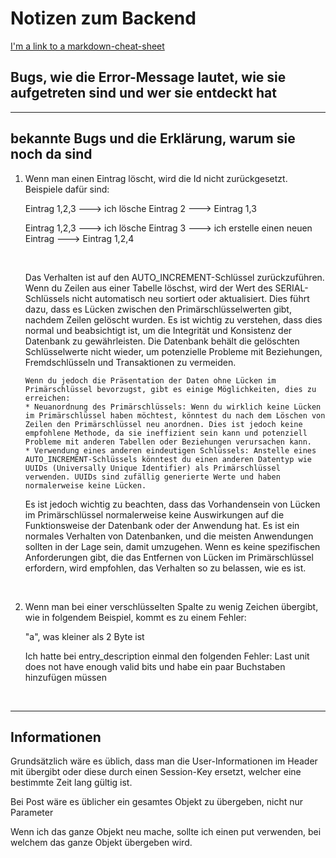 # Notizen zum Backend
[I'm a link to a markdown-cheat-sheet](https://github.com/adam-p/markdown-here/wiki/Markdown-Cheatsheet)

## Bugs, wie die Error-Message lautet, wie sie aufgetreten sind und wer sie entdeckt hat

------------------------------------------------------------------------------------

## bekannte Bugs und die Erklärung, warum sie noch da sind
1. <p>Wenn man einen Eintrag löscht, wird die Id nicht zurückgesetzt. Beispiele dafür sind:</p>
   <p>Eintrag 1,2,3    --->   ich lösche Eintrag 2   --->   Eintrag 1,3</p>
   <p>Eintrag 1,2,3   --->   ich lösche Eintrag 3   --->   ich erstelle einen neuen Eintrag   --->   Eintrag 1,2,4</p>
   <br>
   <p>Das Verhalten ist auf den AUTO_INCREMENT-Schlüssel zurückzuführen. Wenn du Zeilen aus einer Tabelle löschst, wird der Wert des SERIAL-Schlüssels nicht automatisch neu sortiert oder aktualisiert. Dies führt dazu, dass es Lücken zwischen den Primärschlüsselwerten gibt, nachdem Zeilen gelöscht wurden. Es ist wichtig zu verstehen, dass dies normal und beabsichtigt ist, um die Integrität und Konsistenz der Datenbank zu gewährleisten. Die Datenbank behält die gelöschten Schlüsselwerte nicht wieder, um potenzielle Probleme mit Beziehungen, Fremdschlüsseln und Transaktionen zu vermeiden.</p>
       
       Wenn du jedoch die Präsentation der Daten ohne Lücken im Primärschlüssel bevorzugst, gibt es einige Möglichkeiten, dies zu erreichen:
       * Neuanordnung des Primärschlüssels: Wenn du wirklich keine Lücken im Primärschlüssel haben möchtest, könntest du nach dem Löschen von Zeilen den Primärschlüssel neu anordnen. Dies ist jedoch keine empfohlene Methode, da sie ineffizient sein kann und potenziell Probleme mit anderen Tabellen oder Beziehungen verursachen kann.
       * Verwendung eines anderen eindeutigen Schlüssels: Anstelle eines AUTO_INCREMENT-Schlüssels könntest du einen anderen Datentyp wie UUIDs (Universally Unique Identifier) als Primärschlüssel verwenden. UUIDs sind zufällig generierte Werte und haben normalerweise keine Lücken.
   <p>Es ist jedoch wichtig zu beachten, dass das Vorhandensein von Lücken im Primärschlüssel normalerweise keine Auswirkungen auf die Funktionsweise der Datenbank oder der Anwendung hat. Es ist ein normales Verhalten von Datenbanken, und die meisten Anwendungen sollten in der Lage sein, damit umzugehen. Wenn es keine spezifischen Anforderungen gibt, die das Entfernen von Lücken im Primärschlüssel erfordern, wird empfohlen, das Verhalten so zu belassen, wie es ist.</p>
<br>

2. <p>Wenn man bei einer verschlüsselten Spalte zu wenig Zeichen übergibt, wie in folgendem Beispiel, kommt es zu einem Fehler:</p>
   <p>"a", was kleiner als 2 Byte ist</p>
   <p>Ich hatte bei entry_description einmal den folgenden Fehler: Last unit does not have enough valid bits und habe ein paar Buchstaben hinzufügen müssen</p>

<br>

---------------------------------------------------------------------

## Informationen

<p>Grundsätzlich wäre es üblich, dass man die User-Informationen im Header mit übergibt oder diese durch einen Session-Key ersetzt, welcher eine bestimmte Zeit lang gültig ist.</p>
<p>Bei Post wäre es üblicher ein gesamtes Objekt zu übergeben, nicht nur Parameter</p>
<p>Wenn ich das ganze Objekt neu mache, sollte ich einen put verwenden, bei welchem das ganze Objekt übergeben wird.</p>